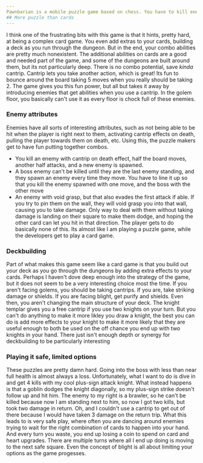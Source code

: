 ```yaml
--- 
Pawnbarian is a mobile puzzle game based on chess. You have to kill enemies, who have interesting attributes, using decks of chess pieces to move. The cards can have additions to them, such as striking in cardinal directions or granting an extra move. It is along the same path as [[Dicey Dungeon]] and [[Void Tyrant]], adding on a card element to a basic, traditional game. I do think it falls short of these other games, being more puzzle than card game (not that I think they were trying to make a card game). 
## More puzzle than cards
--- 
```

I think one of the frustrating bits with this game is that it hints, pretty hard, at being a complex card game. You even add extras to your cards, building a deck as you run through the dungeon. But in the end, your combo abilities are pretty much nonexistent. The additional abilities on cards are a good and needed part of the game, and some of the dungeons are built around them, but its not particularly deep. There is no combo potential, save *kinda* cantrip. Cantrip lets you take another action, which is great! Its fun to bounce around the board taking 5 moves when you really should be taking 2. The game gives you this fun power, but all but takes it away by introducing enemies that get abilities when you use a cantrip. In the golem floor, you basically can't use it as every floor is chock full of these enemies. 
### Enemy attributes
Enemies have all sorts of interesting attributes, such as not being able to be hit when the player is right next to them, activating cantrip effects on death, pulling the player towards them on death, etc. Using this, the puzzle makers get to have fun putting together combos. 
- You kill an enemy with cantrip on death effect, half the board moves, another half attacks, and a new enemy is spawned. 
- A boss enemy can't be killed until they are the last enemy standing, and they spawn an enemy every time they move. You have to line it up so that you kill the enemy spawned with one move, and the boss with the other move
- An enemy with void grasp, but that also evades the first attack if able. If you try to pin them on the wall, they will void grasp you into that wall, causing you to take damage. Only way to deal with them without taking damage is landing on their square to make them dodge, and hoping the other card can let you hit in that direction.
The player gets to do basically none of this. Its almost like I am playing a puzzle game, while the developers get to play a card game.
### Deckbuilding
Part of what makes this game seem like a card game is that you build out your deck as you go through the dungeons by adding extra effects to your cards. Perhaps I haven't dove deep enough into the strategy of the game, but it does not seem to be a very interesting choice most the time. If you aren't facing golems, you should be taking cantrips. If you are, take striking damage or shields. If you are facing blight, get purify and shields. Even then, you aren't changing the main structure of your deck. The knight templar gives you a free cantrip if you use two knights on your turn. But you can't do anything to make it more likley you draw a knight, the best you can do is add more effects to your knight to make it more likely that they are useful enough to both be used on the off chance you end up with two knights in your hand. There just isn't enough depth or synergy for deckbuilding to be particularly interesting
### Playing it safe, limited options
These puzzles are pretty damn hard. Going into the boss with less than near full health is almost always a loss. Unfortunately, what I want to do is dive in and get 4 kills with my cool plus-sign attack knight. What instead happens is that a goblin dodges the knight diagonally, so my plus-sign strike doesn't follow up and hit him. The enemy to my right is a brawler, so he can't be killed because now I am standing next to him, so now I got two kills, but took two damage in return. Oh, and I couldn't use a cantrip to get out of there because I would have taken 3 damage on the return trip. What this leads to is very safe play, where often you are dancing around enemies trying to wait for the right combination of cards to happen into your hand. And every turn you waste, you end up losing a coin to spend on card and heart upgrades. There are multiple turns where all I end up doing is moving to the next safe square. Even the concept of blight is all about limiting your options as the game progesses.
